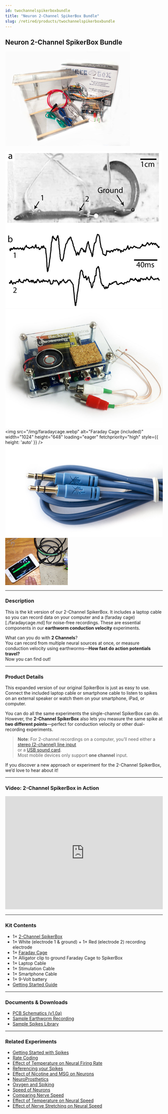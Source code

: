 ```yaml
---
id: twochannelspikerboxbundle
title: "Neuron 2-Channel SpikerBox Bundle"
slug: /retired/products/twochannelspikerboxbundle
---
```


## Neuron 2-Channel SpikerBox Bundle

![The 2 Channel SpikerBox Bundle](./img/2chan_product.jpg)

![Data Collected from 2-Channel SpikerBox](./img/twochanneldata.jpg)  
![Two-channel SpikerBox (included)](./img/twochannelspikerbox.jpg)  
<img src="/img/faradaycage.webp" alt="Faraday Cage (included)" width="1024" height="648" loading="eager" fetchpriority="high" style={{ height: 'auto' }} />
![Laptop Cable (included)](./img/laptopcable_1.jpg)  
![Smartphone Cable (included)](./img/smartphonecable.png)

---

### Description

This is the kit version of our 2-Channel SpikerBox. It includes a laptop cable so you can record data on your computer and a (faraday cage)[./faradaycage.md] for noise-free recordings. These are essential components in our **earthworm conduction velocity** experiments.

What can you do with **2 Channels**?  
You can record from multiple neural sources at once, or measure conduction velocity using earthworms—**How fast do action potentials travel?**  
Now you can find out!

---

### Product Details

This expanded version of our original SpikerBox is just as easy to use. Connect the included laptop cable or smartphone cable to listen to spikes on an external speaker or watch them on your smartphone, iPad, or computer.

You can do all the same experiments the single-channel SpikerBox can do. However, the **2-Channel SpikerBox** also lets you measure the same spike at **two different points**—perfect for conduction velocity or other dual-recording experiments.

> **Note**: For 2-channel recordings on a computer, you’ll need either a  
> [stereo (2-channel) line input](http://en.wiki.backyardbrains.com/Testing_Stereo_Input_on_Your_Computer)  
> or a [USB sound card](https://griffintechnology.com/us/imic).  
> Most mobile devices only support **one channel** input.

If you discover a new approach or experiment for the 2-Channel SpikerBox, we’d love to hear about it!

---

### Video: 2-Channel SpikerBox in Action

<iframe width="100%" height="360"  
  src="https://www.youtube.com/embed/uNM06ONoBAY"  
  frameborder="0" allowfullscreen>
</iframe>

---

### Kit Contents

- 1× [2-Channel SpikerBox](./twochannelspikerbox.md)  
- 1× White (electrode 1 & ground) + 1× Red (electrode 2) recording electrode  
- 1× [Faraday Cage](./faradaycage.md)  
- 1× Alligator clip to ground Faraday Cage to SpikerBox
- 1× Laptop Cable 
- 1× Stimulation Cable 
- 1× Smartphone Cable 
- 1× 9-Volt battery  
- [Getting Started Guide](./files/2chan_insert.pdf)

---

### Documents & Downloads

- [PCB Schematics (v1.0a)](./files/2chanspikerbox.v.1.0a.pdf)  
- [Sample Earthworm Recording](http://www.backyardbrains.com/experiments/files/earthworm_10%20seconds_mgf_5cm_5_seconds_silence_10%20seconds_lgf_5_cm_electrode_separation.wav.zip)  
- [Sample Spikes Library](http://wiki.backyardbrains.com/spikes_library)

---

### Related Experiments

- [Getting Started with Spikes](../experiments/ratecoding.md)  
- [Rate Coding](../experiments/ratecoding.md)  
- [Effect of Temperature on Neural Firing Rate](../experiments/temperature.md)  
- [Referencing your Spikes](../experiments/referencing.md)  
- [Effect of Nicotine and MSG on Neurons](../experiments/neuropharmacology.md)  
- [NeuroProsthetics](../experiments/neuroprosthetics.md)  
- [Oxygen and Spiking](../experiments/oxygen.md)  
- [Speed of Neurons](../experiments/speed.md)  
- [Comparing Nerve Speed](../experiments/comparingNerveSpeed.md)  
- [Effect of Temperature on Neural Speed](../experiments/WormTemperature.md)  
- [Effect of Nerve Stretching on Neural Speed](../experiments/wormstretch.md)